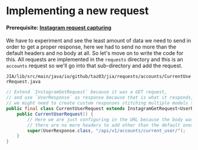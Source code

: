 # Implementing a new request

#### Prerequisite: [Instagram request capturing](Instagram%20request%20capturing.md)

We have to experiment and see the least amount of data we need to send in order to get a proper response, here we had to send no more than the default headers and no body at all.
So let's move on to write the code for this. All requests are implemented in the `requests` directory and this is an `accounts` request so we'll go into that sub-directory and add the request.

`JIA/lib/src/main/java/io/github/taz03/jia/requests/accounts/CurrentUserRequest.java`
```java
// Extend `InstagramGetRequest` because it was a GET request,
// and use `UserResponse` as response because that is what it responds,
// we might need to create custom responses stitching multiple models together in some cases
public final class CurrentUserRequest extends InstagramGetRequest<UserResponse> {
    public CurrentUserRequest() {
        // Here we are just configuring in the URL because the body was empty and
        // there are no more headers to add other than the default ones
        super(UserResponse.class, "/api/v1/accounts/current_user/");
    }
}
```
